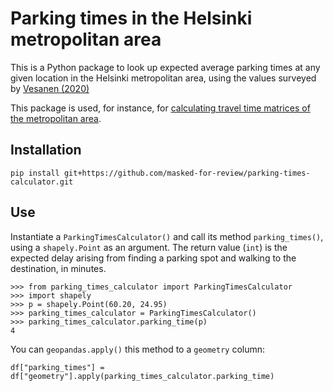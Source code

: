 # Parking times in the Helsinki metropolitan area

This is a Python package to look up expected average parking times at any given
location in the Helsinki metropolitan area, using the values surveyed by
[Vesanen (2020)](http://hdl.handle.net/10138/320835)

This package is used, for instance, for [calculating travel time matrices of the
metropolitan
area](https://github.com/masked-for-review/helsinki-ttm-sdata-2024).


## Installation

```
pip install git+https://github.com/masked-for-review/parking-times-calculator.git
```

## Use

Instantiate a `ParkingTimesCalculator()` and call its method `parking_times()`,
using a `shapely.Point` as an argument. The return value (`int`) is the expected
delay arising from finding a parking spot and walking to the destination, in
minutes.

```
>>> from parking_times_calculator import ParkingTimesCalculator
>>> import shapely
>>> p = shapely.Point(60.20, 24.95)
>>> parking_times_calculator = ParkingTimesCalculator()
>>> parking_times_calculator.parking_time(p)
4
```

You can `geopandas.apply()` this method to a `geometry` column:

```
df["parking_times"] = df["geometry"].apply(parking_times_calculator.parking_time)
```
